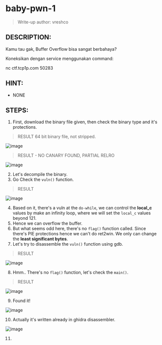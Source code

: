 # baby-pwn-1
> Write-up author: vreshco
## DESCRIPTION:
Kamu tau gak, Buffer Overflow bisa sangat berbahaya?

Koneksikan dengan service menggunakan command:

nc ctf.tcp1p.com 50283

## HINT:
- NONE
## STEPS:
1. First, download the binary file given, then check the binary type and it's protections.

> RESULT 64 bit binary file, not stripped.

![image](https://user-images.githubusercontent.com/70703371/216246376-2fdb7c1e-b719-4884-bfe8-3efbad3a77e9.png)


> RESULT - NO CANARY FOUND, PARTIAL RELRO 

![image](https://user-images.githubusercontent.com/70703371/216246535-68d7f683-9cda-4d79-8665-2e720bc670aa.png)


2. Let's decompile the binary.
3. Go Check the `vuln()` function.

> RESULT

![image](https://user-images.githubusercontent.com/70703371/216247886-ac5675d9-311a-4885-b3f5-0367bd7f2151.png)


4. Based on it, there's a vuln at the `do-while`, we can control the **local_c** values by make an infinity loop, where we will set the `local_c` values beyond 121.
5. Hence we can overflow the buffer.
6. But what seems odd here, there's no `flag()` function called. Since there's PIE protections hence we can't do ret2win. We only can change the **least significant bytes**.
7. Let's try to disassemble the `vuln()` function using gdb.

> RESULT

![image](https://user-images.githubusercontent.com/70703371/216251364-06dba21c-0de6-406b-af8a-1b429001bbfb.png)


8. Hmm.. There's no `flag()` function, let's check the `main()`.

> RESULT

![image](https://user-images.githubusercontent.com/70703371/216251462-d61b2908-43d5-47be-a09a-8c3beb7c62a5.png)


9. Found it!

![image](https://user-images.githubusercontent.com/70703371/216251567-33303243-6d63-4ad2-96c5-14cdcc7438bf.png)


10. Actually it's written already in ghidra disassembler.

![image](https://user-images.githubusercontent.com/70703371/216252008-5c22afe6-c9f8-4d70-853d-a1e2e5d69d24.png)


11. 



